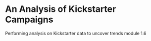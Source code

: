 # An Analysis of Kickstarter Campaigns
Performing analysis on Kickstarter data to uncover trends module 1.6
